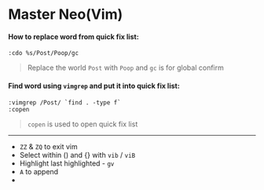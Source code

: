 # Master Neo(Vim)

#### How to replace word from quick fix list: 
```
:cdo %s/Post/Poop/gc
```
> Replace the world `Post` with `Poop` and `gc` is for global confirm


#### Find word using `vimgrep` and put it into quick fix list:
```
:vimgrep /Post/ `find . -type f`
:copen
```

> `copen` is used to open quick fix list

---
- `ZZ` & `ZQ` to exit vim
- Select within () and {} with `vib` / `viB`
- Highlight last highlighted - `gv`
- `A` to append
- 
